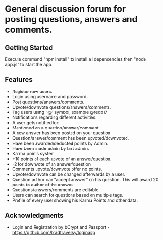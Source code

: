 # General discussion forum for posting questions, answers and comments.

## Getting Started

Execute command "npm install" to install all dependencies then "node app.js" to start the app.

## Features

* Register new users.
* Login using username and password.
* Post questions/answers/comments.
* Upvote/downvote questions/answers/comments.
* Tag users using "@" symbol, example @redb17
* Notifications regarding different activities.
* A user gets notified for:
* Mentioned on a question/answer/comment.
* A new answer has been posted on your question
* Question/answer/comment has been upvoted/downvoted.
* Have been awarded/deducted points by Admin.
* Have been made admin by last admin.
* Karma points system
* +10 points of each upvote of an answer/question.
* -2 for downvote of an answer/question.
* Comments upvote/downvote offer no points.
* Upvote/downvote can be changed afterwards by a user.
* Question author can “accept answer” on his question. This will award 20 points to author of the answer.
* Questions/answers/comments are editable.
* Users can search for questions based on multiple tags.
* Profile of every user showing his Karma Points and other data.

## Acknowledgments

* Login and Registration by bCrypt and Passport - https://github.com/bradtraversy/loginapp
